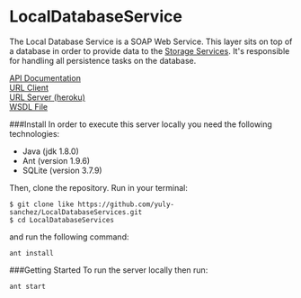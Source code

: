 # LocalDatabaseService
The Local Database Service is a SOAP Web Service. This layer sits on top of a database in order to provide data to the [Storage Services](https://github.com/introSDE-FinalProject-2016/StorageServices). It's responsible for handling all persistence tasks on the database.

[API Documentation](http://docs.localdatabaseservices.apiary.io/#)  
[URL Client](https://github.com/introSDE-FinalProject-2016/Telegram-Bot)  
[URL Server (heroku)](https://nameless-reaches-22539.herokuapp.com/ws/people)  
[WSDL File](https://nameless-reaches-22539.herokuapp.com/ws/people?wsdl) 


###Install
In order to execute this server locally you need the following technologies:

* Java (jdk 1.8.0)
* Ant (version 1.9.6)
* SQLite (version 3.7.9)

Then, clone the repository. Run in your terminal:

```
$ git clone like https://github.com/yuly-sanchez/LocalDatabaseServices.git
$ cd LocalDatabaseServices
```

and run the following command:
```
ant install
```

###Getting Started
To run the server locally then run:
```
ant start
```
